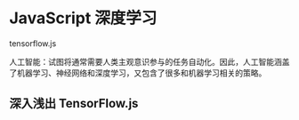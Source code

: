 # JavaScript 深度学习

tensorflow.js

人工智能：试图将通常需要人类主观意识参与的任务自动化。因此，人工智能涵盖了机器学习、神经网络和深度学习，又包含了很多和机器学习相关的策略。

## 深入浅出 TensorFlow.js
